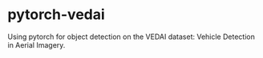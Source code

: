 # pytorch-vedai

Using pytorch for object detection on the VEDAI dataset: Vehicle Detection in Aerial Imagery.

